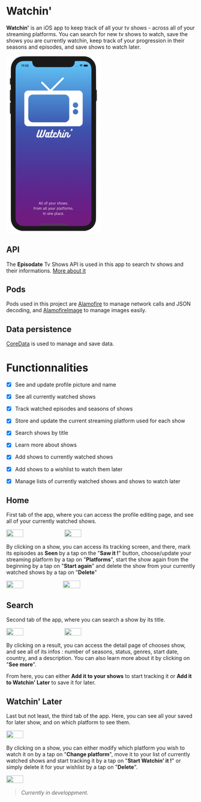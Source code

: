 # Watchin'

**Watchin'** is an iOS app to keep track of all your tv shows - across all of your streaming platforms.
You can search for new tv shows to watch, save the shows you are currently watchin, keep track of your progression in their seasons and episodes, and save shows to watch later.

<img src="Images/Launchscreen.png" width="50%" height="50%"/> 

## API

The **Episodate** Tv Shows API is used in this app to search tv shows and their informations.
[More about it](https://www.episodate.com/api)

## Pods
Pods used in this project are [Alamofire](https://cocoapods.org/pods/alamofire) to manage network calls and JSON decoding, and [AlamofireImage](https://cocoapods.org/pods/alamofireimage) to manage images easily.

## Data persistence
[CoreData](https://developer.apple.com/documentation/coredata) is used to manage and save data.

# Functionnalities
- [x] See and update profile picture and name

- [x] See all currently watched shows

- [x] Track watched episodes and seasons of shows

- [x] Store and update the current streaming platform used for each show

- [x] Search shows by title

- [x] Learn more about shows

- [x] Add shows to currently watched shows

- [x] Add shows to a wishlist to watch them later

- [x] Manage lists of currently watched shows and shows to watch later

## Home

First tab of the app, where you can access the profile editing page, and see all of your currently watched shows.

<img src="Images/Home.jpg" width="30%" height="30%"/> <img src="Images/Editscreen.jpg" width="30%" height="30%"/>

By clicking on a show, you can access its tracking screen, and there, mark its episodes as **Seen** by a tap on the "**Saw it !**" button, choose/update your streaming platform by a tap on "**Platforms**", start the show again from the beginning by a tap on "**Start again**" and delete the show from your currently watched shows by a tap on "**Delete**"

<img src="Images/tracking.jpg" width="30%" height="30%"/><img src="Images/platformpicker.jpg" width="30%" height="30%"/>

## Search

Second tab of the app, where you can search a show by its title.

<img src="Images/searchempty.jpg" width="30%" height="30%"/> <img src="Images/search.jpg" width="30%" height="30%"/>

By clicking on a result, you can access the detail page of chooses show, and see all of its infos : number of seasons, status, genres, start date, country, and a description. You can also learn more about it by clicking on "**See more**".

From here, you can either **Add it to your shows** to start tracking it or **Add it to Watchin' Later** to save it for later.

## Watchin' Later

Last but not least, the third tab of the app.
Here, you can see all your saved for later show, and on which platform to see them.

<img src="Images/watchinlater.jpg" width="30%" height="30%"/>

By clicking on a show, you can either modify which platform you wish to watch it on by a tap on "**Change platform**", move it to your list of currently watched shows and start tracking it by a tap on "**Start Watchin' it !**" or simply delete it for your wishlist by a tap on "**Delete**".

<img src="Images/watchinlaterscreen.jpg" width="30%" height="30%"/>

>*Currently in developpment.*
